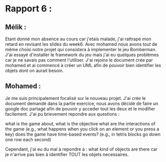 # Rapport 6 :

## Mélik :

Etant donné mon absence au cours car j'etais malade, j'ai rattrapé mon retard en revisant les slides du week6.
Avec mohamed nous avons tout de même choisi notre projet qui consistera à implementer le jeu Bomberman.
J'ai essayé d'installer le framework du jeu mais j'ai eu quelques problèmes car je ne savais pas comment l'utiliser.
J'ai rejoins le document crée par mohamed et ai commencé à créer un UML afin de pouvoir bien identifier les objets dont on aurait besoin.

## Mohamed : 

Je me suis principalement focalisé sur le nouveau projet. 
J'ai crée le document demandé dans la partie exercice, nous avons décidé de faire un google doc partagé afin de pouvoir y acceder tout les deux et le modifier facilement. J'ai pu brievement repondre aux questions : 

what is the game about, what is the objective
what are the interactions of the game (e.g., what happens when you click on an element or you press a key)
does the game have time-based events? (e.g., in tetris blocks go down one row each second)

Cependant, j'ai eu du mal à repondre à : what kind of objects are there car je n'arrive pas bien à identifier TOUT les objets necessaires.
